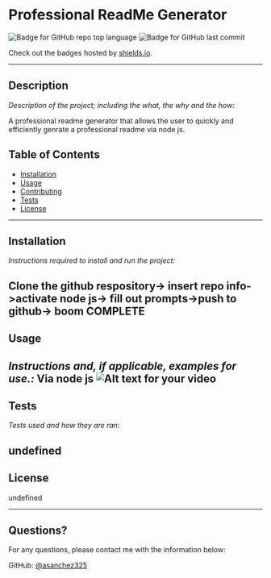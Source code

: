 # Professional ReadMe Generator
![Badge for GitHub repo top language](https://img.shields.io/github/languages/top/asanchez325/README-Generator?style=flat&logo=appveyor) ![Badge for GitHub last commit](https://img.shields.io/github/last-commit/asanchez325/README-Generator?style=flat&logo=appveyor)

Check out the badges hosted by [shields.io](https://shields.io/).

---

## Description 

*Description of the project; including the what, the why and the how:* 

A professional readme generator that allows the user to quickly and efficiently genrate a professional readme via node js.
## Table of Contents
* [Installation](#installation)
* [Usage](#usage)
* [Contributing](#contributing)
* [Tests](#tests)
* [License](#license)
---

## Installation

*Instructions required to install and run the project:*

Clone the github respository-> insert repo info->activate node js-> fill out prompts->push to github-> boom COMPLETE
---

## Usage 

*Instructions and, if applicable, examples for use.:*
Via node js
![Alt text for your video](https://drive.google.com/file/d/1A9XhwivEVUkercLYY3ok-9-cUUaOdm3a/view "View Usage Video!")
---

## Tests

*Tests used and how they are ran:*

undefined
---

## License

undefined

---

## Questions?

For any questions, please contact me with the information below:

GitHub: [@asanchez325](https://api.github.com/users/asanchez325)
